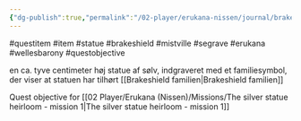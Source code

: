 ```yaml
---
{"dg-publish":true,"permalink":"/02-player/erukana-nissen/journal/brakeshield-statue/"}
---
```


#questitem #item #statue #brakeshield #mistville #segrave #erukana #wellesbarony #questobjective

en ca. tyve centimeter høj statue af sølv, indgraveret med et familiesymbol, der viser at statuen har tilhørt [[Brakeshield familien\|Brakeshield familien]]

Quest objective for [[02 Player/Erukana (Nissen)/Missions/The silver statue heirloom - mission 1\|The silver statue heirloom - mission 1]] 


